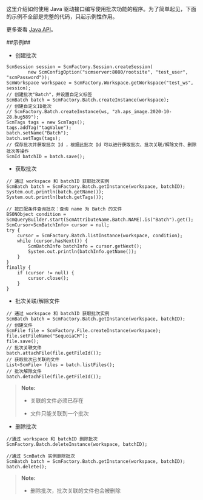 这里介绍如何使用 Java 驱动接口编写使用批次功能的程序。为了简单起见，下面的示例不全部是完整的代码，只起示例性作用。 
    
更多查看 [Java API][java_api]。


##示例##
* 创建批次

```lang-javascript
ScmSession session = ScmFactory.Session.createSession(
        new ScmConfigOption("scmserver:8080/rootsite", "test_user", "scmPassword"));
ScmWorkspace workspace = ScmFactory.Workspace.getWorkspace("test_ws", session);
// 创建批次"Batch"，并设置自定义标签
ScmBatch batch = ScmFactory.Batch.createInstance(workspace);
// 创建自定义ID批次
// ScmFactory.Batch.createInstance(ws, "zh.aps_image.2020-10-28.bug589");
ScmTags tags = new ScmTags();
tags.addTag("tagValue");
batch.setName("Batch");
batch.setTags(tags);
// 保存批次并获取批次 Id ，根据此批次 Id 可以进行获取批次、批次关联/解除文件、删除批次等操作
ScmId batchID = batch.save();
```

* 获取批次

```lang-javascript 
// 通过 workspace 和 batchID 获取批次实例
ScmBatch batch = ScmFactory.Batch.getInstance(workspace, batchID);
System.out.println(batch.getName());
System.out.println(batch.getTags());

// 按匹配条件查询批次：查询 name 为 Batch 的文件
BSONObject condition = ScmQueryBuilder.start(ScmAttributeName.Batch.NAME).is("Batch").get();
ScmCursor<ScmBatchInfo> cursor = null;
try {
    cursor = ScmFactory.Batch.listInstance(workspace, condition);
    while (cursor.hasNext()) {
        ScmBatchInfo batchInfo = cursor.getNext();
        System.out.println(batchInfo.getName());
    }
}
finally {
    if (cursor != null) {
        cursor.close();
    }
}
```

* 批次关联/解除文件

```lang-javascript
// 通过 workspace 和 batchID 获取批次实例
ScmBatch batch = ScmFactory.Batch.getInstance(workspace, batchID);
// 创建文件
ScmFile file = ScmFactory.File.createInstance(workspace);
file.setFileName("SequoiaCM");
file.save();
// 批次关联文件
batch.attachFile(file.getFileId());
// 获取批次已关联的文件
List<ScmFile> files = batch.listFiles();
// 批次解除文件
batch.detachFile(file.getFileId());
```
>  **Note:**
>
>  * 关联的文件必须已存在
>  
>  * 文件只能关联到一个批次

* 删除批次

```lang-javascript 
//通过 workspace 和 batchID 删除批次
ScmFactory.Batch.deleteInstance(workspace, batchID);

//通过 ScmBatch 实例删除批次
ScmBatch batch = ScmFactory.Batch.getInstance(workspace, batchID);
batch.delete();
```
>  **Note:**
>
>  * 删除批次，批次关联的文件也会被删除

[java_api]:api/java/html/index.html
